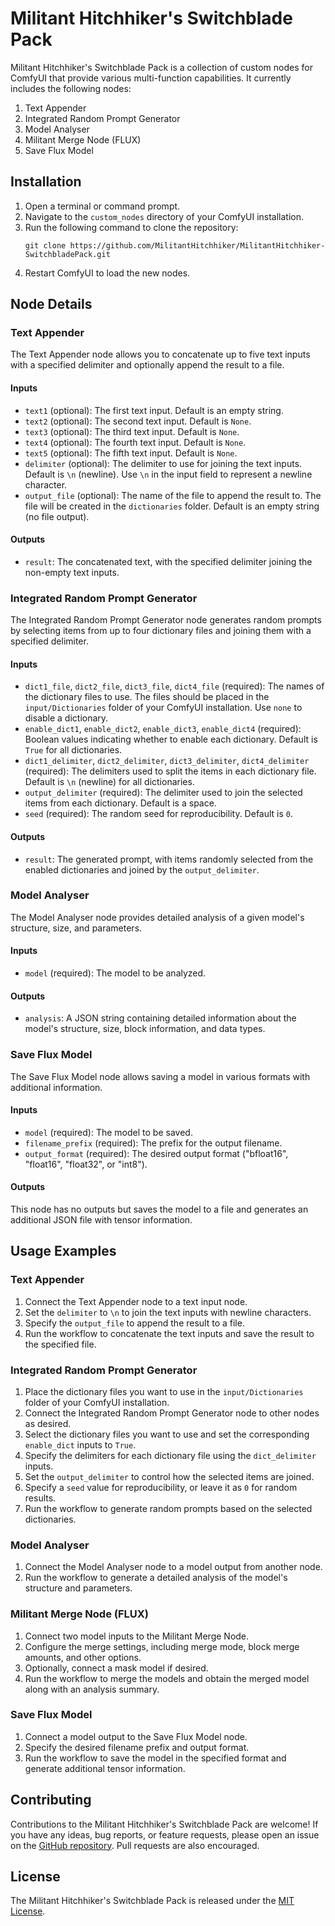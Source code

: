 # Militant Hitchhiker's Switchblade Pack

Militant Hitchhiker's Switchblade Pack is a collection of custom nodes for ComfyUI that provide various multi-function capabilities. It currently includes the following nodes:

1. Text Appender
2. Integrated Random Prompt Generator
3. Model Analyser
4. Militant Merge Node (FLUX)
5. Save Flux Model

## Installation

1. Open a terminal or command prompt.
2. Navigate to the `custom_nodes` directory of your ComfyUI installation.
3. Run the following command to clone the repository:
   ```
   git clone https://github.com/MilitantHitchhiker/MilitantHitchhiker-SwitchbladePack.git
   ```
4. Restart ComfyUI to load the new nodes.

## Node Details

### Text Appender

The Text Appender node allows you to concatenate up to five text inputs with a specified delimiter and optionally append the result to a file.

#### Inputs
- `text1` (optional): The first text input. Default is an empty string.
- `text2` (optional): The second text input. Default is `None`.
- `text3` (optional): The third text input. Default is `None`.
- `text4` (optional): The fourth text input. Default is `None`.
- `text5` (optional): The fifth text input. Default is `None`.
- `delimiter` (optional): The delimiter to use for joining the text inputs. Default is `\n` (newline). Use `\n` in the input field to represent a newline character.
- `output_file` (optional): The name of the file to append the result to. The file will be created in the `dictionaries` folder. Default is an empty string (no file output).

#### Outputs
- `result`: The concatenated text, with the specified delimiter joining the non-empty text inputs.

### Integrated Random Prompt Generator

The Integrated Random Prompt Generator node generates random prompts by selecting items from up to four dictionary files and joining them with a specified delimiter.

#### Inputs
- `dict1_file`, `dict2_file`, `dict3_file`, `dict4_file` (required): The names of the dictionary files to use. The files should be placed in the `input/Dictionaries` folder of your ComfyUI installation. Use `none` to disable a dictionary.
- `enable_dict1`, `enable_dict2`, `enable_dict3`, `enable_dict4` (required): Boolean values indicating whether to enable each dictionary. Default is `True` for all dictionaries.
- `dict1_delimiter`, `dict2_delimiter`, `dict3_delimiter`, `dict4_delimiter` (required): The delimiters used to split the items in each dictionary file. Default is `\n` (newline) for all dictionaries.
- `output_delimiter` (required): The delimiter used to join the selected items from each dictionary. Default is a space.
- `seed` (required): The random seed for reproducibility. Default is `0`.

#### Outputs
- `result`: The generated prompt, with items randomly selected from the enabled dictionaries and joined by the `output_delimiter`.

### Model Analyser

The Model Analyser node provides detailed analysis of a given model's structure, size, and parameters.

#### Inputs
- `model` (required): The model to be analyzed.

#### Outputs
- `analysis`: A JSON string containing detailed information about the model's structure, size, block information, and data types.

### Save Flux Model

The Save Flux Model node allows saving a model in various formats with additional information.

#### Inputs
- `model` (required): The model to be saved.
- `filename_prefix` (required): The prefix for the output filename.
- `output_format` (required): The desired output format ("bfloat16", "float16", "float32", or "int8").

#### Outputs
This node has no outputs but saves the model to a file and generates an additional JSON file with tensor information.

## Usage Examples

### Text Appender
1. Connect the Text Appender node to a text input node.
2. Set the `delimiter` to `\n` to join the text inputs with newline characters.
3. Specify the `output_file` to append the result to a file.
4. Run the workflow to concatenate the text inputs and save the result to the specified file.

### Integrated Random Prompt Generator
1. Place the dictionary files you want to use in the `input/Dictionaries` folder of your ComfyUI installation.
2. Connect the Integrated Random Prompt Generator node to other nodes as desired.
3. Select the dictionary files you want to use and set the corresponding `enable_dict` inputs to `True`.
4. Specify the delimiters for each dictionary file using the `dict_delimiter` inputs.
5. Set the `output_delimiter` to control how the selected items are joined.
6. Specify a `seed` value for reproducibility, or leave it as `0` for random results.
7. Run the workflow to generate random prompts based on the selected dictionaries.

### Model Analyser
1. Connect the Model Analyser node to a model output from another node.
2. Run the workflow to generate a detailed analysis of the model's structure and parameters.

### Militant Merge Node (FLUX)
1. Connect two model inputs to the Militant Merge Node.
2. Configure the merge settings, including merge mode, block merge amounts, and other options.
3. Optionally, connect a mask model if desired.
4. Run the workflow to merge the models and obtain the merged model along with an analysis summary.

### Save Flux Model
1. Connect a model output to the Save Flux Model node.
2. Specify the desired filename prefix and output format.
3. Run the workflow to save the model in the specified format and generate additional tensor information.

## Contributing

Contributions to the Militant Hitchhiker's Switchblade Pack are welcome! If you have any ideas, bug reports, or feature requests, please open an issue on the [GitHub repository](https://github.com/MilitantHitchhiker/MilitantHitchhiker-SwitchbladePack). Pull requests are also encouraged.

## License

The Militant Hitchhiker's Switchblade Pack is released under the [MIT License](https://opensource.org/licenses/MIT).